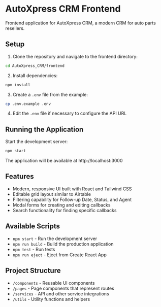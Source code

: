 # AutoXpress CRM Frontend

Frontend application for AutoXpress CRM, a modern CRM for auto parts resellers.

## Setup

1. Clone the repository and navigate to the frontend directory:
```bash
cd AutoXpress_CRM/frontend
```

2. Install dependencies:
```bash
npm install
```

3. Create a `.env` file from the example:
```bash
cp .env.example .env
```

4. Edit the `.env` file if necessary to configure the API URL

## Running the Application

Start the development server:

```bash
npm start
```

The application will be available at http://localhost:3000

## Features

- Modern, responsive UI built with React and Tailwind CSS
- Editable grid layout similar to Airtable
- Filtering capability for Follow-up Date, Status, and Agent
- Modal forms for creating and editing callbacks
- Search functionality for finding specific callbacks

## Available Scripts

- `npm start` - Run the development server
- `npm run build` - Build the production application
- `npm test` - Run tests
- `npm run eject` - Eject from Create React App

## Project Structure

- `/components` - Reusable UI components
- `/pages` - Page components that represent routes
- `/services` - API and other service integrations
- `/utils` - Utility functions and helpers